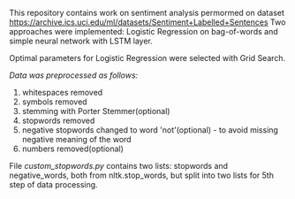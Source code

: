 This repository contains work on sentiment analysis permormed on dataset https://archive.ics.uci.edu/ml/datasets/Sentiment+Labelled+Sentences
Two approaches were implemented:  Logistic Regression on bag-of-words and simple neural network with LSTM layer.

Optimal parameters for Logistic Regression were selected with Grid Search.

*Data was preprocessed as follows:*
1. whitespaces removed
2. symbols removed
3. stemming with Porter Stemmer(optional)
4. stopwords removed 
5. negative stopwords changed to word 'not'(optional) - to avoid missing negative meaning of the word
6. numbers removed(optional)

File *custom_stopwords.py* contains two lists: stopwords and negative_words, both from nltk.stop_words, but split into two lists for 5th step of data processing.
